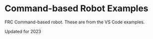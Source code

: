 # Command-based Robot Examples
 
FRC Command-based robot. These are from the VS Code examples. 

Updated for 2023
